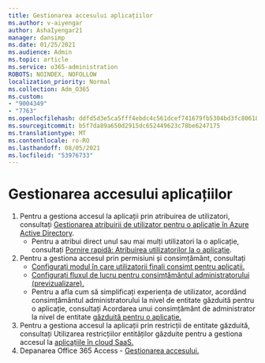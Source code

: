 ```yaml
---
title: Gestionarea accesului aplicațiilor
ms.author: v-aiyengar
author: AshaIyengar21
manager: dansimp
ms.date: 01/25/2021
ms.audience: Admin
ms.topic: article
ms.service: o365-administration
ROBOTS: NOINDEX, NOFOLLOW
localization_priority: Normal
ms.collection: Adm_O365
ms.custom:
- "9004349"
- "7763"
ms.openlocfilehash: ddfd5d3e5ca5fff4ebdc4c561dcef741679fb5304bd3fc80618016dc90a0d19f
ms.sourcegitcommit: b5f7da89a650d2915dc652449623c78be6247175
ms.translationtype: MT
ms.contentlocale: ro-RO
ms.lasthandoff: 08/05/2021
ms.locfileid: "53976733"
---
```

# <a name="manage-application-access"></a>Gestionarea accesului aplicațiilor

1. Pentru a gestiona accesul la aplicații prin atribuirea de utilizatori, consultați [Gestionarea atribuirii de utilizator pentru o aplicație în Azure Active Directory](https://docs.microsoft.com/azure/active-directory/manage-apps/assign-user-or-group-access-portal).
    - Pentru a atribui direct unul sau mai mulți utilizatori la o aplicație, consultați [Pornire rapidă: Atribuirea utilizatorilor la o aplicație](https://docs.microsoft.com/azure/active-directory/manage-apps/assign-user-or-group-access-portal).
1. Pentru a gestiona accesul prin permisiuni și consimțământ, consultați
    - [Configurați modul în care utilizatorii finali consimt pentru aplicații.](https://docs.microsoft.com/azure/active-directory/manage-apps/configure-user-consent?tabs=azure-portal) 
    - [Configurați fluxul de lucru pentru consimțământul administratorului (previzualizare).](https://docs.microsoft.com/azure/active-directory/manage-apps/configure-admin-consent-workflow) 
    - Pentru a afla cum să simplificați experiența de utilizator, acordând consimțământul administratorului la nivel de entitate găzduită pentru o aplicație, consultați Acordarea unui consimțământ de administrator la nivel de entitate [găzduită pentru o aplicație.](https://docs.microsoft.com/azure/active-directory/manage-apps/grant-admin-consent) 
1. Pentru a gestiona accesul la aplicații prin restricții de entitate găzduită, consultați Utilizarea restricțiilor entităților găzduite pentru a gestiona accesul la [aplicațiile în cloud SaaS.](https://docs.microsoft.com/azure/active-directory/manage-apps/tenant-restrictions) 
1. Depanarea Office 365 Access - [Gestionarea accesului.](https://docs.microsoft.com/office365/troubleshoot/access-management/cannot-add-guest-users-in-m365-admin-center)
